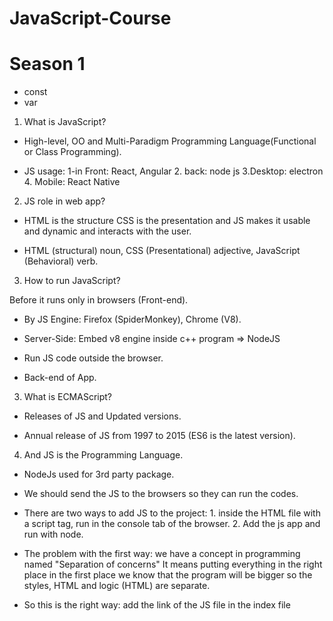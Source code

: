 # JavaScript-Course

# Season 1 

- const
- var

1. What is JavaScript?

- High-level, OO and Multi-Paradigm Programming Language(Functional or Class Programming).

- JS usage: 1-in Front: React, Angular 2. back: node js 3.Desktop: electron 4. Mobile: React Native

2. JS role in web app?

- HTML is the structure CSS is the presentation and JS makes it usable and dynamic and interacts with the user.

- HTML (structural) noun, CSS (Presentational) adjective, JavaScript (Behavioral) verb.

3. How to run JavaScript?

Before it runs only in browsers (Front-end).

- By JS Engine: Firefox (SpiderMonkey), Chrome (V8).

- Server-Side: Embed v8 engine inside c++ program => NodeJS

- Run JS code outside the browser.

- Back-end of App.

3. What is ECMAScript?

- Releases of JS and Updated versions.

- Annual release of JS from 1997 to 2015 (ES6 is the latest version).

4. And JS is the Programming Language.

- NodeJs used for 3rd party package.

- We should send the JS to the browsers so they can run the codes.
 
- There are two ways to add JS to the project: 1. inside the HTML file with a script tag, run in the console tab of the browser.  2. Add the js app and   run with node.

- The problem with the first way: we have a concept in programming named "Separation of concerns" It means putting everything in the right place in the first place we know that the program will be bigger so the styles, HTML and logic (HTML) are separate. 

- So this is the right way: add the link of the JS file in the index file <script src="./app.js">

- We temporarily store the data in variables. label of the box will be the name and what we put inside the box is the value.

- The names should be meaningful, and use them everywhere in our program. we described them with these three keywords: var, Const, and Let.

- Don't use var! it is outdated.

- The names of var are camelCase and react PascalCase.

- Data types: 1. Primitive types (value type includes: Boolean, Null, Undefined, Number, String, Symbol) 2.Object type (reference type includes: Array, Object, Function, Date, Regex).

- JS is a Dynamic type and doesn't have to manually define and determine them automatically.

- Const vs. Let: Const values can't be changed. and use const as much as possible. with let we can have undefined vars but in const we can't.

- The most of types that we have in js are object types.

-  Object means the related data that is gathered together and we can't store them in class.

- The objects are collections of key: values. 

- NOTE: We can change the values that are declared with const in object type cause we didn't change the reference itself but we changed the property of the object or index of the array. ( but give an error if you write a new object with the same name as the user and want to declare it)

- Dynamic objects with bracket notation.

- List data: Arrays, the order of values have mattered. the address of each one is called the index. array type: object.

- Array size isn't fixed and they're dynamic to add an index.

- Operators exist in maths too. first kind of them are Arithmetic operators: 1.+ 2.- 3.* 4./

- console.log("4" + 3); concat and both types are string in + both converts to string.

- we called a number inside a string: A numeric String like "4".

- In -,/,* the numeric string converts to a number and the boolean to a number (null=0, true=1, false=0).

- NAN: is an error that says not a number, it means we can't do subtraction of a "4" with "yas" and also We can't MUltiply a number in a string: "4" * "yas".

- and "4" and "3" we can do the operations and convert them to numbers.

- We can separate the long numbers with the (underline _ ) sign. like: 300_000.

- The result of Comparisons is boolean.

- Equality: 1. Strict (type, value) ===  2.Loose (value) == 

- NOTE: use from strict  type as much as you can cause it is more secure.

- Not Equality: !== (type, value), != (value).

- Ternary: Condition? "AAA" : "BBB". 

- Ternary: kind of if condition, not only strings but functions or results can be used.

- Logical operators-boolean : and &&, || or, ?? (null coalesing), !(not).

- OR: do the process until reach the first truthy, if none of them are truthy it will return the last expression.

- AND: do the process until reach the first falsy, if all of them are truthy return the last expression.

- Logical operators-non-boolean: there is a concept called truthy and falsy. 

- falsy: 0, "", null, undefined, NAN. and the result of &&, || shouldn't be always boolean.

- Truthy: except above options.

- ?? used for converting 0 and "" to truthy values.

- Control flow: if-else/ switch-case/ for/ while.

- if used from BREAK it will check the other conditions too. when using switch-case the values are constant like strings, int.
- 
- for loop:  

- for of and for in:  they used in another place. for in: for objects when want to find key values. and for if for idexes of array.

- break: the process will stup and the loop will be end.


- continue: if a specific condition was true it returns to the first of the loop and runs the loop again and didn't run the other lines of the loop. use it in special scenarios.

- function: Power ( ** ), every func gives parameters in ().

- question: we always need to show a log to the user or wants to access the result of the processing

- return: everything after return will ignore. and the result is stored in the func.

we have multy return but one of the runs the first one

- this refers to an object that operates the method.

- Constuctor / factory function

# Season 10: Introduction to DOM 
1. At first we want to Implement and show them in our browser and all changes that are applied to HTML. so what is DOM Manipulation that is an important task of JS and first of all what is DOM? When we talk about DOM, we mean the HTML document but we showed them as objects or reversed objects that we named them as DOM (Document Object Model) a model from html document. and DOM is a method of presenting the HTML tags as a father-child relationship that with the help it we can change the attributes, elements content and it called interacting with Js with the HTML Document that we have. dom is not restricted to js and the browser enables us to use it. in a nutshell, the HTML document converts to a DOM or an object and the Document is the entry point's of this object and the first child is HTML itself has a Head and body and so on it's called DOM Traversing. To access to the HTML tags in JavaScript we used from DOM helped us everything in our HTML Doc includes tag we can access it as an object includes the properties, names, id and the other details. so the duty of DOM is creating a structure that  with the help of JS we can access to DOM and select the HTML tags or create the elements, remove or update: DOM Manipulation
DOM isn't just for JS!

2. Select elements in DOM: we talked about that Document is the entry point. so we can access to all the data with typying "document." and they are CSS properties.
one of the methods are queryselector that the entries of document. 


  














